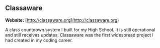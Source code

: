 ## Classaware

**Website:** [http://classaware.org](http://classaware.org)

A class countdown system I built for my High School. It is still operational and still receives updates. Classaware was the first widespread project I had created in my coding career.
